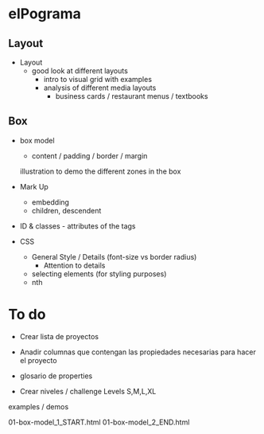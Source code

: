 # elPograma

## Layout
* Layout
    * good look at different layouts
        * intro to visual grid with examples
        * analysis of different media layouts
            * business cards / restaurant menus / textbooks

## Box 
    
* box model
    * content / padding / border / margin
    
    illustration to demo the different zones in the box 
     

* Mark Up
    * embedding
    * children, descendent

* ID & classes - attributes of the tags

* CSS

    * General Style / Details (font-size vs border radius)
        * Attention to details
    * selecting elements (for styling purposes)
    * nth

# To do

* Crear lista de proyectos
* Anadir columnas que contengan las propiedades necesarias para hacer el proyecto
* glosario de properties 

* Crear niveles / challenge Levels  S,M,L,XL



examples / demos

01-box-model_1_START.html
01-box-model_2_END.html